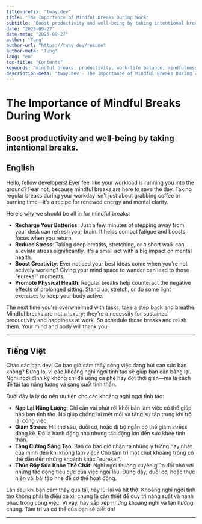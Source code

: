 ```yaml
---
title-prefix: "tway.dev"
title: "The Importance of Mindful Breaks During Work"
subtitle: "Boost productivity and well-being by taking intentional breaks."
date: "2025-09-27"
date-meta: "2025-09-27"
author: "Tung"
author-url: "https://tway.dev/resume"
author-meta: "Tung"
lang: "en"
toc-title: "Contents"
keywords: "mindful breaks, productivity, work-life balance, mindfulness, mental health"
description-meta: "tway.dev - The Importance of Mindful Breaks During Work - Boost productivity and well-being by taking intentional breaks."
---
```


# The Importance of Mindful Breaks During Work
## Boost productivity and well-being by taking intentional breaks.

## English
Hello, fellow developers! Ever feel like your workload is running you into the ground? Fear not, because mindful breaks are here to save the day. Taking regular breaks during your workday isn't just about grabbing coffee or burning time—it’s a recipe for renewed energy and mental clarity.

Here's why we should be all in for mindful breaks:

- **Recharge Your Batteries**: Just a few minutes of stepping away from your desk can refresh your brain. It helps combat fatigue and boosts focus when you return.
- **Reduce Stress**: Taking deep breaths, stretching, or a short walk can alleviate stress significantly. It's a small act with a big impact on mental health.
- **Boost Creativity**: Ever noticed your best ideas come when you're not actively working? Giving your mind space to wander can lead to those "eureka!" moments.
- **Promote Physical Health**: Regular breaks help counteract the negative effects of prolonged sitting. Stand up, stretch, or do some light exercises to keep your body active.

The next time you're overwhelmed with tasks, take a step back and breathe. Mindful breaks are not a luxury; they're a necessity for sustained productivity and happiness at work. So schedule those breaks and relish them. Your mind and body will thank you!

---

## Tiếng Việt
Chào các bạn dev! Có bao giờ cảm thấy công việc đang hút cạn sức bạn không? Đừng lo, vì các khoảng nghỉ ngơi tỉnh táo sẽ giúp bạn cân bằng lại. Nghỉ ngơi định kỳ không chỉ để uống cà phê hay đốt thời gian—mà là cách để tái tạo năng lượng và sáng suốt tinh thần.

Dưới đây là lý do nên ưu tiên cho các khoảng nghỉ ngơi tỉnh táo:

- **Nạp Lại Năng Lượng**: Chỉ cần vài phút rời khỏi bàn làm việc có thể giúp não bạn tỉnh táo. Nó giúp chống lại mệt mỏi và tăng sự tập trung khi trở lại công việc.
- **Giảm Stress**: Hít thở sâu, duỗi cơ, hoặc đi bộ ngắn có thể giảm stress đáng kể. Đó là hành động nhỏ nhưng tác động lớn đến sức khỏe tinh thần.
- **Tăng Cường Sáng Tạo**: Bạn có bao giờ nhận ra những ý tưởng hay nhất của mình đến khi không làm việc? Cho tâm trí một chút khoảng trống có thể dẫn đến những khoảnh khắc "eureka!".
- **Thúc Đẩy Sức Khỏe Thể Chất**: Nghỉ ngơi thường xuyên giúp đối phó với những tác động tiêu cực của việc ngồi lâu. Đứng dậy, duỗi cơ, hoặc thực hiện vài bài tập nhẹ để cơ thể hoạt động.

Lần sau khi bạn cảm thấy quá tải, hãy lùi lại và hít thở. Khoảng nghỉ ngơi tỉnh táo không phải là điều xa xỉ; chúng là cần thiết để duy trì năng suất và hạnh phúc trong công việc. Vì vậy, hãy sắp xếp những khoảng nghỉ và tận hưởng chúng. Tâm trí và cơ thể của bạn sẽ biết ơn!

---